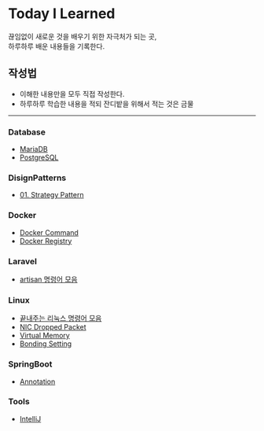 # Today I Learned

끊임없이 새로운 것을 배우기 위한 자극처가 되는 곳,  
하루하루 배운 내용들을 기록한다.

## 작성법

- 이해한 내용만을 모두 직접 작성한다.
- 하루하루 학습한 내용을 적되 잔디밭을 위해서 적는 것은 금물

---

### Database

- [MariaDB](https://github.com/PAPION93/TIL/blob/master/Database/mariaDB.md)
- [PostgreSQL](https://github.com/PAPION93/TIL/blob/master/Database/postgreSQL.md)

### DisignPatterns

- [01. Strategy Pattern](https://github.com/PAPION93/TIL/blob/master/DisignPatterns/01_strategy_pattern.md)

### Docker

- [Docker Command](https://github.com/PAPION93/TIL/blob/master/Docker/docker-command.md)
- [Docker Registry](https://github.com/PAPION93/TIL/blob/master/Docker/docker_registry.md)

### Laravel

- [artisan 명령어 모음](https://github.com/PAPION93/TIL/blob/master/Laravel/artisan_command.md)

### Linux

- [끝내주는 리눅스 명령어 모음](https://github.com/PAPION93/TIL/blob/master/Linux/awesome-mix-command.md)
- [NIC Dropped Packet](https://github.com/PAPION93/TIL/blob/master/Linux/packet_dropped.md)
- [Virtual Memory](https://github.com/PAPION93/TIL/blob/master/Linux/virtual-memory.md)
- [Bonding Setting](https://github.com/PAPION93/TIL/blob/master/Linux/bonding_settings.md)

### SpringBoot

- [Annotation](https://github.com/PAPION93/TIL/blob/master/SpringBoot/annotation.md)

### Tools

- [IntelliJ](https://github.com/PAPION93/TIL/blob/master/Tools/intelliJ.md)
